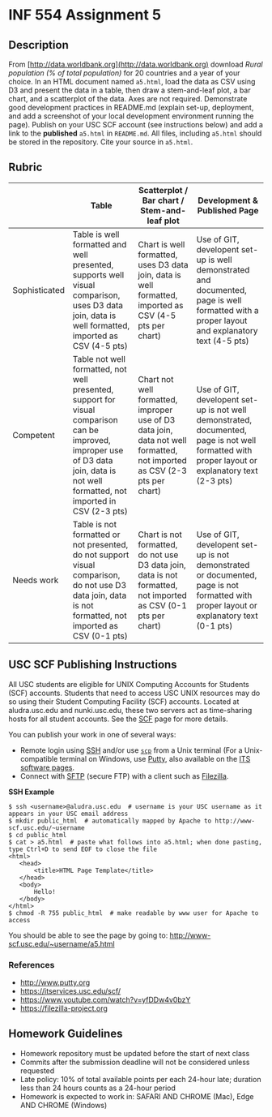 # INF 554 Assignment 5

## Description

From [http://data.worldbank.org](http://data.worldbank.org) download *Rural population (% of total population)* for 20 countries and a year of your choice. In an HTML document named `a5.html`, load the data as CSV using D3 and present the data in a table, then draw a stem-and-leaf plot, a bar chart, and a scatterplot of the data. Axes are not required. Demonstrate good development practices in README.md (explain set-up, deployment, and add a screenshot of your local development environment running the page). Publish on your USC SCF account (see instructions below) and add a link to the **published** `a5.html` in `README.md`. All files, including `a5.html` should be stored in the repository. Cite your source in `a5.html`.

## Rubric

| 	             | Table  | Scatterplot / Bar chart / Stem-and-leaf plot  | Development & Published Page |
| ------------- | ------ | --------------------------------------------- | ---------------------------- |
| Sophisticated | Table is well formatted and well presented, supports well visual comparison, uses D3 data join, data is well formatted, imported as CSV (4-5 pts) | Chart is well formatted, uses D3 data join, data is well formatted, imported as CSV (4-5 pts per chart) | Use of GIT, developent set-up is well demonstrated and documented, page is well formatted with a proper layout and explanatory text (4-5 pts) | 
| Competent     | Table not well formatted, not well presented, support for visual comparison can be improved, improper use of D3 data join, data is not well formatted, not imported in CSV (2-3 pts) | Chart not well formatted, improper use of D3 data join, data not well formatted, not imported as CSV (2-3 pts per chart) | Use of GIT, developent set-up is not well demonstrated, documented, page is not well formatted with proper layout or explanatory text (2-3 pts) |
| Needs work    | Table is not formatted or not presented, do not support visual comparison, do not use D3 data join, data is not formatted, not imported as CSV (0-1 pts) | Chart is not formatted, do not use D3 data join, data is not formatted, not imported as CSV (0-1 pts per chart) | Use of GIT, developent set-up is not demonstrated or documented, page is not formatted with proper layout or explanatory text (0-1 pts) |


## USC SCF Publishing Instructions 

All USC students are eligible for UNIX Computing Accounts for Students (SCF) accounts. Students that need to access USC UNIX resources may do so using their Student Computing Facility (SCF) accounts. Located at aludra.usc.edu and nunki.usc.edu, these two servers act as time-sharing hosts for all student accounts. See the [SCF](https://itservices.usc.edu/scf/) page for more details.

You can publish your work in one of several ways:

- Remote login using [SSH](https://itservices.usc.edu/ssh) and/or use [`scp`](https://linux.die.net/man/1/scp) from a Unix terminal (For a Unix-compatible terminal on Windows, use [Putty](http://www.putty.org), also available on the [ITS software pages](https://itservices.usc.edu/software/).
- Connect with [SFTP](https://itservices.usc.edu/sftp) (secure FTP) with a client such as [Filezilla](https://filezilla-project.org).

__SSH Example__

```
$ ssh <username>@aludra.usc.edu  # username is your USC username as it appears in your USC email address
$ mkdir public_html  # automatically mapped by Apache to http://www-scf.usc.edu/~username
$ cd public_html
$ cat > a5.html  # paste what follows into a5.html; when done pasting, type Ctrl+D to send EOF to close the file
<html>
   <head>
       <title>HTML Page Template</title>
   </head>
   <body>
       Hello!
   </body>
</html>
$ chmod -R 755 public_html  # make readable by www user for Apache to access 
```

You should be able to see the page by going to: http://www-scf.usc.edu/~username/a5.html

### References
* http://www.putty.org
* https://itservices.usc.edu/scf/
* https://www.youtube.com/watch?v=yfDDw4v0bzY
* https://filezilla-project.org

## Homework Guidelines
- Homework repository must be updated before the start of next class
- Commits after the submission deadline will not be considered unless requested
- Late policy: 10% of total available points per each 24-hour late; duration less than 24 hours counts as a 24-hour period
- Homework is expected to work in: SAFARI AND CHROME (Mac), Edge AND CHROME (Windows)
